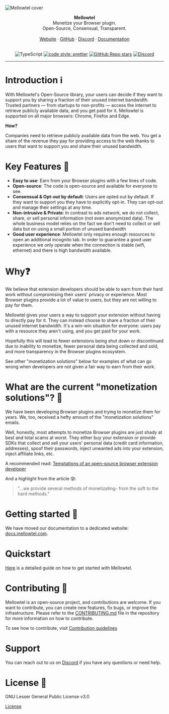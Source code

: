![Mellowtel cover](https://raw.githubusercontent.com/mellowtel-inc/mellowtel-js/main/docs/images/header.png)

<div align="center"><strong>Mellowtel</strong></div>
<div align="center">Monetize your Browser plugin.<br />Open-Source, Consensual, Transparent.</div>
<br />
<div align="center">
<a href="https://www.mellowtel.com/">Website</a>
<span> · </span>
<a href="https://github.com/mellowtel-inc/mellowtel-js">GitHub</a>
<span> · </span>
<a href="https://discord.gg/GC8vwpDWC9">Discord</a>
<span> · </span>
<a href="https://docs.mellowtel.com/get-started/quickstart">Documentation</a>
</div>

<br/>

<div class="title-block" style="text-align: center;" align="center">

![TypeScript](https://img.shields.io/badge/typescript-%23007ACC.svg?logo=typescript&logoColor=white)
[![code style: prettier](https://img.shields.io/badge/code_style-prettier-ff69b4.svg?style=flat-square)](https://github.com/prettier/prettier)
[![GitHub Repo stars](https://img.shields.io/github/stars/mellowtel-inc/mellowtel-js)](https://github.com/mellowtel-inc/mellowtel-js)
[![Discord](https://img.shields.io/discord/1221455179619106887?label=&logo=discord&logoColor=ffffff&color=7389D8&labelColor=6A7EC2)](https://discord.com/invite/GC8vwpDWC9)

</div>

---

# Introduction ℹ️

With Mellowtel's Open-Source library, your users can decide if they want to support you by sharing a fraction of their unused internet bandwidth. Trusted partners — from startups to non-profits — access the internet to retrieve publicly available data, and you get paid for it.
Mellowtel is supported on all major browsers: Chrome, Firefox and Edge.

**How?**

Companies need to retrieve publicly available data from the web. You get a share of the revenue they pay for providing access to the web thanks to users that want to support you and share their unused bandwidth.

# Key Features 🎯

- **Easy to use**: Earn from your Browser plugins with a few lines of code.
- **Open-source**: The code is open-source and available for everyone to see.
- **Consensual & Opt-out by default**: Users are opted out by default. If they want to support you they have to explicitly opt-in. They can opt-out and manage their settings at any time.
- **Non-intrusive & Private**: In contrast to ads network, we do not collect, share, or sell personal information (not even anonymized data). The whole business model relies on the fact we don't need to collect or sell data but on using a small portion of unused bandwidth
- **Good user experience**: Mellowtel only requires enough resources to open an additional incognito tab. In order to guarantee a good user experience we only operate when the connection is stable (wifi, ethernet) and there is high bandwidth available.

# Why❓

We believe that extension developers should be able to earn from their hard work without compromising their users' privacy or experience. Most Browser plugins provide a lot of value to users, but they are not willing to pay for them.

Mellowtel gives your users a way to support your extension without having to directly pay for it. They can instead choose to share a fraction of their unused internet bandwidth. It's a win-win situation for everyone: users pay with a resource they aren't using, and you get paid for your work.

Hopefully this will lead to fewer extensions being shut down or discontinued due to inability to monetize, fewer personal data being collected and sold, and more transparency in the Browser plugins ecosystem.

See other "monetization solutions" below for examples of what can go wrong when developers are not given a fair way to earn from their work.

# What are the current "monetization solutions"? 🧐

We have been developing Browser plugins and trying to monetize them for years. We, too, received a hefty amount of the "monetization solutions" emails.

Well, honestly, most attempts to monetize Browser plugins are just shady at best and total scams at worst. They either buy your extension or provide SDKs that collect and sell your users' personal data (credit card information, addresses), spoof their passwords, inject unwanted ads into your extension, inject affiliate links, etc.

A recommended read: [Temptations of an open-source browser extension developer](https://github.com/extesy/hoverzoom/discussions/670)

And a highlight from the article 😰:

> "...we provide several methods of monetizating- from the soft to the hard methods."

# Getting started 🚀

We have moved our documentation to a dedicated website: [docs.mellowtel.com](https://docs.mellowtel.com).

# Quickstart

[Here](https://docs.mellowtel.com/browser-plugins/quickstart) is a detailed guide on how to get started with Mellowtel.

# Contributing 🫶

Mellowtel is an open-source project, and contributions are welcome. If you want to contribute, you can create new features, fix bugs, or improve the infrastructure. Please refer to the [CONTRIBUTING.md](https://github.com/mellowtel-inc/mellowtel-js/blob/main/CONTRIBUTING.md) file in the repository for more information on how to contribute.

To see how to contribute, visit [Contribution guidelines](https://github.com/mellowtel-inc/mellowtel-js/blob/main/CONTRIBUTING.md)

# Support

You can reach out to us on [Discord](https://discord.gg/GC8vwpDWC9) if you have any questions or need help.

# License 📜

GNU Lesser General Public License v3.0

[License](https://github.com/mellowtel-inc/mellowtel-js/blob/main/LICENSE.MD)
